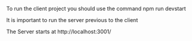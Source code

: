 To run the client project you should use the command 
  npm run devstart

It is important to run the server previous to the client

  The Server starts at http://localhost:3001/